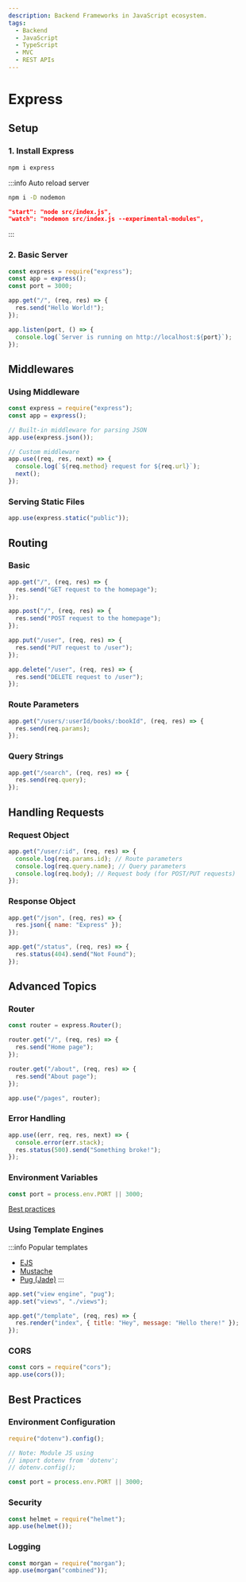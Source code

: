 ```yaml
---
description: Backend Frameworks in JavaScript ecosystem.
tags:
  - Backend
  - JavaScript
  - TypeScript
  - MVC
  - REST APIs
---
```


# Express

## Setup

### 1. Install Express

```bash
npm i express
```

:::info Auto reload server

```bash
npm i -D nodemon
```

```json
"start": "node src/index.js",
"watch": "nodemon src/index.js --experimental-modules",
```

:::

### 2. Basic Server

```js
const express = require("express");
const app = express();
const port = 3000;

app.get("/", (req, res) => {
  res.send("Hello World!");
});

app.listen(port, () => {
  console.log(`Server is running on http://localhost:${port}`);
});
```

## Middlewares

### Using Middleware

```js
const express = require("express");
const app = express();

// Built-in middleware for parsing JSON
app.use(express.json());

// Custom middleware
app.use((req, res, next) => {
  console.log(`${req.method} request for ${req.url}`);
  next();
});
```

### Serving Static Files

```js
app.use(express.static("public"));
```

## Routing

### Basic

```js
app.get("/", (req, res) => {
  res.send("GET request to the homepage");
});

app.post("/", (req, res) => {
  res.send("POST request to the homepage");
});

app.put("/user", (req, res) => {
  res.send("PUT request to /user");
});

app.delete("/user", (req, res) => {
  res.send("DELETE request to /user");
});
```

### Route Parameters

```js
app.get("/users/:userId/books/:bookId", (req, res) => {
  res.send(req.params);
});
```

### Query Strings

```js
app.get("/search", (req, res) => {
  res.send(req.query);
});
```

## Handling Requests

### Request Object

```js
app.get("/user/:id", (req, res) => {
  console.log(req.params.id); // Route parameters
  console.log(req.query.name); // Query parameters
  console.log(req.body); // Request body (for POST/PUT requests)
});
```

### Response Object

```js
app.get("/json", (req, res) => {
  res.json({ name: "Express" });
});

app.get("/status", (req, res) => {
  res.status(404).send("Not Found");
});
```

## Advanced Topics

### Router

```js
const router = express.Router();

router.get("/", (req, res) => {
  res.send("Home page");
});

router.get("/about", (req, res) => {
  res.send("About page");
});

app.use("/pages", router);
```

### Error Handling

```js
app.use((err, req, res, next) => {
  console.error(err.stack);
  res.status(500).send("Something broke!");
});
```

### Environment Variables

```js
const port = process.env.PORT || 3000;
```

[Best practices](#environment-configuration)

### Using Template Engines

:::info Popular templates

- [EJS](../../../technologies/js/templates/ejs.md)
- [Mustache](../../../technologies/js/templates/mustache.md)
- [Pug (Jade)](../../../technologies/js/templates/pug.md)
  :::

```js
app.set("view engine", "pug");
app.set("views", "./views");

app.get("/template", (req, res) => {
  res.render("index", { title: "Hey", message: "Hello there!" });
});
```

### CORS

```js
const cors = require("cors");
app.use(cors());
```

## Best Practices

### Environment Configuration

```js
require("dotenv").config();

// Note: Module JS using
// import dotenv from 'dotenv';
// dotenv.config();

const port = process.env.PORT || 3000;
```

### Security

```js
const helmet = require("helmet");
app.use(helmet());
```

### Logging

```js
const morgan = require("morgan");
app.use(morgan("combined"));
```
